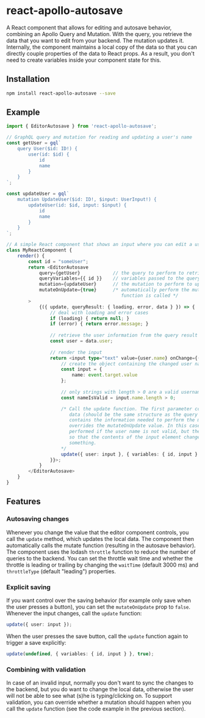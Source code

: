 # react-apollo-autosave
A React component that allows for editing and autosave behavior, combining an Apollo Query and Mutation. With the query, you retrieve the data that you want to edit from your backend. The mutation updates it. Internally, the component maintains a local copy of the data so that you can directly couple properties of the data to React props. As a result, you don't need to create variables inside your component state for this.

## Installation 
```sh
npm install react-apollo-autosave --save
```

## Example
```typescript
import { EditorAutosave } from 'react-apollo-autosave';

// GraphQL query and mutation for reading and updating a user's name
const getUser = gql`
    query User($id: ID!) {
        user(id: $id) {
            id
            name
        }
    }
`;

const updateUser = gql`
    mutation UpdateUser($id: ID!, $input: UserInput!) {
        updateUser(id: $id, input: $input) {
            id
            name
        }
    }
`;

// A simple React component that shows an input where you can edit a user's name
class MyReactComponent {
    render() {
        const id = "someUser";
        return <EditorAutosave
            query={getUser}            // the query to perform to retrieve the data
            queryVariables={{ id }}    // variables passed to the query
            mutation={updateUser}      // the mutation to perform to update the data
            mutateOnUpdate={true}      /* automatically perform the mutate when the update
                                          function is called */
        >
            {({ update, queryResult: { loading, error, data } }) => {
                // deal with loading and error cases
                if (loading) { return null; }
                if (error) { return error.message; }
                
                // retrieve the user information from the query result
                const user = data.user;
                
                // render the input
                return <input type="text" value={user.name} onChange={(event) => {
                    // create the object containing the changed user name
                    const input = {
                        name: event.target.value
                    };
                    
                    // only strings with length > 0 are a valid username
                    const nameIsValid = input.name.length > 0;

                    /* Call the update function. The first parameter contains the new local
                       data (should be the same structure as the query result). The second parameter
                       contains the information needed to perform the mutation. The third parameter
                       overrides the mutateOnUpdate value. In this case, the mutation will not be
                       performed if the user name is not valid, but the local data will be updated
                       so that the contents of the input element changes when the user types
                       something.
                    */
                    update({ user: input }, { variables: { id, input } }, nameIsValid);
                }}>;
            }
        </EditorAutosave>
    }
}
```

## Features

### Autosaving changes
Whenever you change the value that the editor component controls, you call the `update` method, which updates the local data. The component then automatically calls the mutate function (resulting in the autosave behavior). The component uses the lodash `throttle` function to reduce the number of queries to the backend. You can set the throttle wait time and whether the throttle is leading or trailing by changing the `waitTime` (default 3000 ms) and `throttleType` (default "leading") properties.

### Explicit saving
If you want control over the saving behavior (for example only save when the user presses a button), you can set the `mutateOnUpdate` prop to `false`. Whenever the input changes, call the `update` function:
```typescript
update({ user: input });
```

When the user presses the save button, call the `update` function again to trigger a save explicitly:
```typescript
update(undefined, { variables: { id, input } }, true);
```

### Combining with validation
In case of an invalid input, normally you don't want to sync the changes to the backend, but you do want to change the local data, otherwise the user will not be able to see what (s)he is typing/clicking on. To support validation, you can override whether a mutation should happen when you call the `update` function (see the code example in the previous section).
